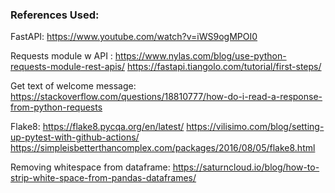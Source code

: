 ### References Used:

FastAPI:
https://www.youtube.com/watch?v=iWS9ogMPOI0

Requests module w API :
https://www.nylas.com/blog/use-python-requests-module-rest-apis/
https://fastapi.tiangolo.com/tutorial/first-steps/

Get text of welcome message:
https://stackoverflow.com/questions/18810777/how-do-i-read-a-response-from-python-requests

Flake8: 
https://flake8.pycqa.org/en/latest/
https://vilisimo.com/blog/setting-up-pytest-with-github-actions/
https://simpleisbetterthancomplex.com/packages/2016/08/05/flake8.html

Removing whitespace from dataframe:
https://saturncloud.io/blog/how-to-strip-white-space-from-pandas-dataframes/